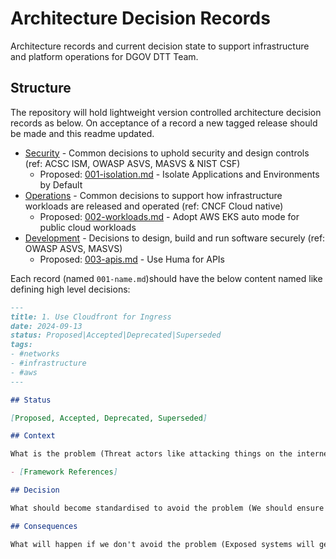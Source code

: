 # Architecture Decision Records

Architecture records and current decision state to support infrastructure and platform operations for DGOV DTT Team.

## Structure

The repository will hold lightweight version controlled architecture decision records as below. On acceptance of a record a new tagged release should be made and this readme updated.

- [Security](/security/) - Common decisions to uphold security and design controls (ref: ACSC ISM, OWASP ASVS, MASVS & NIST CSF)
    - Proposed: [001-isolation.md](security/001-isolation.md) - Isolate Applications and Environments by Default
- [Operations](/operations/) - Common decisions to support how infrastructure workloads are released and operated (ref: CNCF Cloud native)
    - Proposed: [002-workloads.md](operations/002-workloads.md) - Adopt AWS EKS auto mode for public cloud workloads
- [Development](/development/) - Decisions to design, build and run software securely (ref: OWASP ASVS, MASVS)
    - Proposed: [003-apis.md](development/003-apis.md) - Use Huma for APIs

Each record (named `001-name.md`)should have the below content named like defining high level decisions:

```markdown
---
title: 1. Use Cloudfront for Ingress
date: 2024-09-13
status: Proposed|Accepted|Deprecated|Superseded
tags:
- #networks
- #infrastructure
- #aws
---

## Status

[Proposed, Accepted, Deprecated, Superseded]

## Context

What is the problem (Threat actors like attacking things on the internet)

- [Framework References]

## Decision

What should become standardised to avoid the problem (We should ensure all inbound traffic from internet is logged/monitored/controlled)

## Consequences

What will happen if we don't avoid the problem (Exposed systems will get compromised)
```